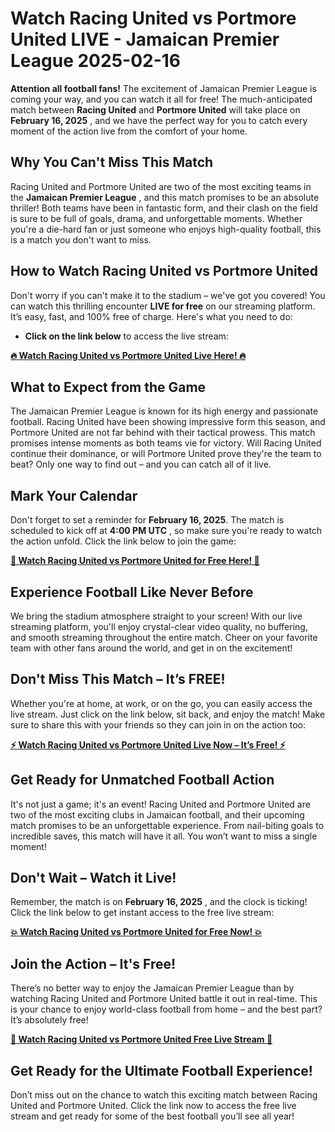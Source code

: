 # Watch Racing United vs Portmore United LIVE - Jamaican Premier League 2025-02-16

**Attention all football fans!** The excitement of Jamaican Premier League is coming your way, and you can watch it all for free! The much-anticipated match between **Racing United** and **Portmore United** will take place on **February 16, 2025** , and we have the perfect way for you to catch every moment of the action live from the comfort of your home.

## Why You Can't Miss This Match

Racing United and Portmore United are two of the most exciting teams in the **Jamaican Premier League** , and this match promises to be an absolute thriller! Both teams have been in fantastic form, and their clash on the field is sure to be full of goals, drama, and unforgettable moments. Whether you're a die-hard fan or just someone who enjoys high-quality football, this is a match you don't want to miss.

## How to Watch Racing United vs Portmore United

Don't worry if you can't make it to the stadium – we've got you covered! You can watch this thrilling encounter **LIVE for free** on our streaming platform. It’s easy, fast, and 100% free of charge. Here's what you need to do:

- **Click on the link below** to access the live stream:

[**🔥 Watch Racing United vs Portmore United Live Here! 🔥**](https://tinyurl.com/livestreamfreeo?st=Racing+United+vs+Portmore+United&si=ghc)

## What to Expect from the Game

The Jamaican Premier League is known for its high energy and passionate football. Racing United have been showing impressive form this season, and Portmore United are not far behind with their tactical prowess. This match promises intense moments as both teams vie for victory. Will Racing United continue their dominance, or will Portmore United prove they're the team to beat? Only one way to find out – and you can catch all of it live.

## Mark Your Calendar

Don't forget to set a reminder for **February 16, 2025**. The match is scheduled to kick off at **4:00 PM UTC** , so make sure you're ready to watch the action unfold. Click the link below to join the game:

[**🎉 Watch Racing United vs Portmore United for Free Here! 🎉**](https://tinyurl.com/livestreamfreeo?st=Racing+United+vs+Portmore+United&si=ghc)

## Experience Football Like Never Before

We bring the stadium atmosphere straight to your screen! With our live streaming platform, you'll enjoy crystal-clear video quality, no buffering, and smooth streaming throughout the entire match. Cheer on your favorite team with other fans around the world, and get in on the excitement!

## Don't Miss This Match – It’s FREE!

Whether you're at home, at work, or on the go, you can easily access the live stream. Just click on the link below, sit back, and enjoy the match! Make sure to share this with your friends so they can join in on the action too:

[**⚡ Watch Racing United vs Portmore United Live Now – It’s Free! ⚡**](https://tinyurl.com/livestreamfreeo?st=Racing+United+vs+Portmore+United&si=ghc)

## Get Ready for Unmatched Football Action

It's not just a game; it's an event! Racing United and Portmore United are two of the most exciting clubs in Jamaican football, and their upcoming match promises to be an unforgettable experience. From nail-biting goals to incredible saves, this match will have it all. You won’t want to miss a single moment!

## Don't Wait – Watch it Live!

Remember, the match is on **February 16, 2025** , and the clock is ticking! Click the link below to get instant access to the free live stream:

[**💥 Watch Racing United vs Portmore United for Free Now! 💥**](https://tinyurl.com/livestreamfreeo?st=Racing+United+vs+Portmore+United&si=ghc)

## Join the Action – It's Free!

There’s no better way to enjoy the Jamaican Premier League than by watching Racing United and Portmore United battle it out in real-time. This is your chance to enjoy world-class football from home – and the best part? It’s absolutely free!

[**🚀 Watch Racing United vs Portmore United Free Live Stream 🚀**](https://tinyurl.com/livestreamfreeo?st=Racing+United+vs+Portmore+United&si=ghc)

## Get Ready for the Ultimate Football Experience!

Don’t miss out on the chance to watch this exciting match between Racing United and Portmore United. Click the link now to access the free live stream and get ready for some of the best football you’ll see all year!
